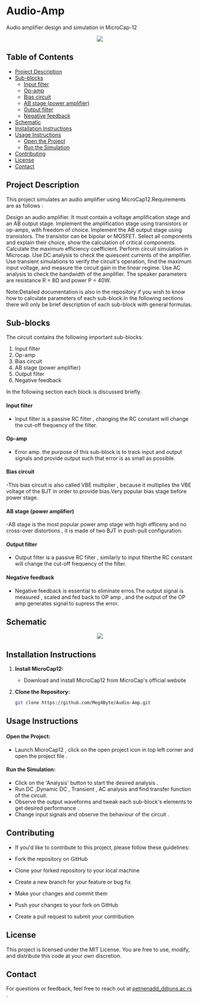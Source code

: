 # Audio-Amp
Audio amplifier design and simulation in MicroCap-12 

<p align="center">
  <img src="https://github.com/Meg4Byte/Audio-Amp/assets/121357383/06ed1c49-b9c9-40ae-8fb3-c6125215c91d">
</p>

## Table of Contents

- [Project Description](#project-description)
- [Sub-blocks](#sub-blocks)
  - [Input filter](#input-filter)
  - [Op-amp](#op-amp)
  - [Bias circuit](#bias-circuit)
  - [AB stage (power amplifier)](#ab-stage-power-amplifier)
  - [Output filter](#output-filter)
  - [Negative feedback](#negative-feedback)
- [Schematic](#schematic)
- [Installation Instructions](#installation-instructions)
- [Usage Instructions](#usage-instructions)
   - [Open the Project](#open-the-project)
   - [Run the Simulation](#run-the-simulation)
- [Contributing](#contributing)
- [License](#license)
- [Contact](#contact)
  
## Project Description

This project simulates an audio amplifier using MicroCap12.Requirements are as follows : 

Design an audio amplifier. It must contain a voltage amplification stage and an AB output stage. Implement the amplification stage using transistors or op-amps, with freedom of choice. Implement the AB output stage using transistors. The transistor can be bipolar or MOSFET. Select all components and explain their choice, show the calculation of critical components. Calculate the maximum efficiency coefficient. Perform circuit simulation in Microcap. Use DC analysis to check the quiescent currents of the amplifier. Use transient simulations to verify the circuit's operation, find the maximum input voltage, and measure the circuit gain in the linear regime. Use AC analysis to check the bandwidth of the amplifier. The speaker parameters are resistance R = 8Ω and power P = 40W.

Note:Detailed documentation is also in the repository if you wish to know how to calculate parameters of each sub-block.In the following sections there will only be brief description of each sub-block with general formulas. 

## Sub-blocks

The circuit contains the following important sub-blocks:

1. Input filter
2. Op-amp
3. Bias circuit
4. AB stage (power amplifier)
5. Output filter
6. Negative feedback

In the following section each block is discussed briefly.

#### Input filter

- Input filter is a passive RC filter , changing the RC constant will change the cut-off frequency of the filter.

#### Op-amp

- Error amp. the purpose of this sub-block is to track input and output signals and provide output such that error is as small as possible.

#### Bias circuit

-This bias circuit is also called VBE multiplier , because it multiplies the VBE voltage of the BJT in order to provide bias.Very popular bias stage before power stage.

#### AB stage (power amplifier)

-AB stage is the most popular power amp stage with high efficeny and no cross-over distortions , it is made of two BJT in push-pull configuration. 

#### Output filter

- Output filter is a passive RC filter , similarly to input filterthe RC constant will change the cut-off frequency of the filter.

#### Negative feedback

- Negative feedback is essential to eliminate erros.The output signal is measured , scaled and fed back to OP amp , and the output of the OP amp generates signal to supress the error. 

## Schematic 


<p align="center">
  <img src="https://github.com/Meg4Byte/Audio-Amp/assets/121357383/4b6435d9-10c4-4822-9e3d-7681a68e7ca5">
</p>



## Installation Instructions

1. **Install MicroCap12:**
   - Download and install MicroCap12 from MicroCap's official website

2. **Clone the Repository:**
   ```bash
   git clone https://github.com/Meg4Byte/Audio-Amp.git

## Usage Instructions

 #### Open the Project:
   - Launch MicroCap12 , click on the open project icon in top left corner and open the project file .

 #### Run the Simulation:
   - Click on the 'Analysis' button to start the desired analysis .
   - Run DC ,Dynamic DC , Transient , AC analysis and find transfer function of the circuit. 
   - Observe the output waveforms and tweak each sub-block's elements to get desired performance .
   - Change input signals and observe the behaviour of the circuit .

## Contributing

 - If you'd like to contribute to this project, please follow these guidelines:
 
 - Fork the repository on GitHub
 
 - Clone your forked repository to your local machine
 
 - Create a new branch for your feature or bug fix
 
 - Make your changes and commit them
 
 - Push your changes to your fork on GitHub
 
 - Create a pull request to submit your contribution
 
## License 

This project is licensed under the MIT License. You are free to use, modify, and distribute this code at your own discretion.

## Contact

For questions or feedback, feel free to reach out at petnenadd_d@uns.ac.rs .

